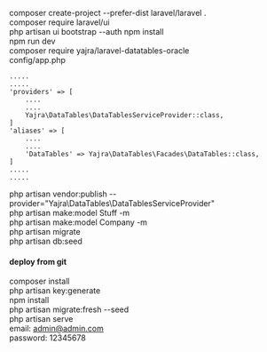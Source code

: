 composer create-project --prefer-dist laravel/laravel .   
composer require laravel/ui   
php artisan ui bootstrap --auth
npm install   
npm run dev   
composer require yajra/laravel-datatables-oracle  
config/app.php   
```
.....
.....
'providers' => [
	....
	....
	Yajra\DataTables\DataTablesServiceProvider::class,
]
'aliases' => [
	....
	....
	'DataTables' => Yajra\DataTables\Facades\DataTables::class,
]
.....
.....
``` 
php artisan vendor:publish --provider="Yajra\DataTables\DataTablesServiceProvider"   
php artisan make:model Stuff -m  
php artisan make:model Company -m  
php artisan migrate   
php artisan db:seed  
#### deploy from git
composer install  
php artisan key:generate  
npm install  
php artisan migrate:fresh --seed  
php artisan serve  
email: admin@admin.com  
password: 12345678  
